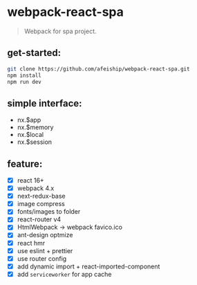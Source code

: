 # webpack-react-spa
> Webpack for spa project.

## get-started:
```bash
git clone https://github.com/afeiship/webpack-react-spa.git
npm install
npm run dev
```

## simple interface:
- nx.\$app
- nx.\$memory
- nx.\$local
- nx.\$session

## feature:
- [x] react 16+
- [x] webpack 4.x
- [x] next-redux-base
- [x] image compress
- [x] fonts/images to folder
- [x] react-router v4
- [x] HtmlWebpack -> webpack favico.ico
- [x] ant-design optmize
- [x] react hmr
- [x] use eslint + prettier
- [x] use router config
- [x] add dynamic import + react-imported-component
- [x] add `serviceworker` for app cache
